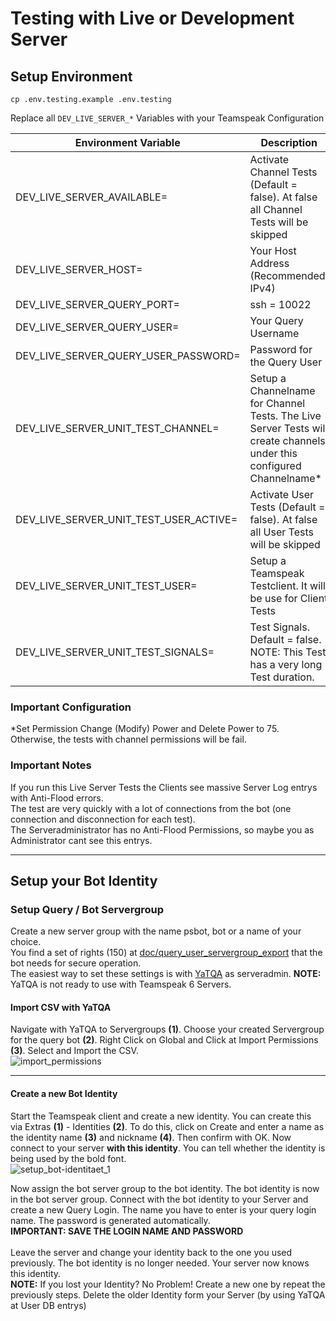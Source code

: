 Testing with Live or Development Server
==================
## Setup Environment

```shell
cp .env.testing.example .env.testing
```
Replace all `DEV_LIVE_SERVER_*` Variables with your Teamspeak Configuration

| Environment Variable                   | Description                                                                                                          |
|----------------------------------------|----------------------------------------------------------------------------------------------------------------------|
| DEV_LIVE_SERVER_AVAILABLE=             | Activate Channel Tests (Default =  false). At false all Channel Tests will be skipped                                |
| DEV_LIVE_SERVER_HOST=                  | Your Host Address (Recommended: IPv4)                                                                                |
| DEV_LIVE_SERVER_QUERY_PORT=            | ssh = 10022                                                                                                          |
| DEV_LIVE_SERVER_QUERY_USER=            | Your Query Username                                                                                                  |
| DEV_LIVE_SERVER_QUERY_USER_PASSWORD=   | Password for the Query User                                                                                          |
| DEV_LIVE_SERVER_UNIT_TEST_CHANNEL=     | Setup a Channelname for Channel Tests. The Live Server Tests will create channels under this configured Channelname* |
| DEV_LIVE_SERVER_UNIT_TEST_USER_ACTIVE= | Activate User Tests (Default = false). At false all User Tests will be skipped                                       |
| DEV_LIVE_SERVER_UNIT_TEST_USER=        | Setup a Teamspeak Testclient. It will be use for Client Tests                                                        |
| DEV_LIVE_SERVER_UNIT_TEST_SIGNALS=     | Test Signals. Default = false. NOTE: This Test has a very long Test duration.                                        |

### Important Configuration
*Set Permission Change (Modify) Power and Delete Power to 75. Otherwise, the tests with channel permissions will be fail.

### Important Notes
If you run this Live Server Tests the Clients see massive Server Log entrys with Anti-Flood errors.<br>
The test are very quickly with a lot of connections from the bot (one connection and disconnection for each test).<br>
The Serveradministrator has no Anti-Flood Permissions, so maybe you as Administrator cant see this entrys.

---

## Setup your Bot Identity
### Setup Query / Bot Servergroup
Create a new server group with the name psbot, bot or a name of your choice.<br>
You find a set of rights (150) at [doc/query_user_servergroup_export](query_user_servergroup_export.csv) that the bot needs for secure operation.<br>
The easiest way to set these settings is with [YaTQA](https://yat.qa/) as serveradmin.
**NOTE:** YaTQA is not ready to use with Teamspeak 6 Servers.

#### Import CSV with YaTQA
Navigate with YaTQA to Servergroups **(1)**. Choose your created Servergroup for the query bot **(2)**. Right Click on Global and Click at Import Permissions **(3)**.
Select and Import the CSV.<br>
![import_permissions](img/query_import_permissions.png)

---

#### Create a new Bot Identity
Start the Teamspeak client and create a new identity. You can create this via Extras **(1)** - Identities **(2)**. To do this, click on Create and enter a name as the identity name **(3)** and nickname **(4)**. Then confirm with OK. Now connect to your server **with this identity**. You can tell whether the identity is being used by the bold font.<br>
![setup_bot-identitaet_1](img/setup_bot-identitaet_1.png)

Now assign the bot server group to the bot identity. The bot identity is now in the bot server group. Connect with the bot identity to your Server and create a new Query Login. The name you have to enter is your query login name. The password is generated automatically.<br>
**IMPORTANT: SAVE THE LOGIN NAME AND PASSWORD**<br><br>
Leave the server and change your identity back to the one you used previously. The bot identity is no longer needed. Your server now knows this identity.<br>
**NOTE:** If you lost your Identity? No Problem! Create a new one by repeat the previously steps. Delete the older Identity form your Server (by using YaTQA at User DB entrys) 

